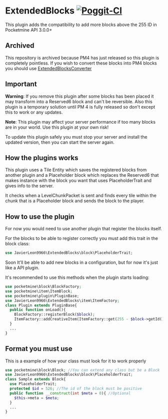 # ExtendedBlocks [![Poggit-CI](https://poggit.pmmp.io/shield.dl/ExtendedBlocks)](https://poggit.pmmp.io/p/ExtendedBlocks)
This plugin adds the compatibility to add more blocks above the 255 ID in Pocketmine API 3.0.0+

## Archived
This repository is archived because PM4 has just released so this plugin is completely pointless. If you wish to convert these blocks into PM4 blocks you should use [ExtendedBlocksConverter](https://github.com/JavierLeon9966/ExtendedBlocksConverter)

## Important
**Warning**: If you remove this plugin after some blocks has been placed it may transform into a Reserved6 block and can't be reversible.
Also this plugin is a temporary solution until PM 4 is fully released so don't except this to work or any updates.

**Note**: This plugin may affect your server performance if too many blocks are in your world. Use this plugin at your own risk!

To update this plugin safely you must stop your server and install the updated version, then you can start the server again.

## How the plugins works
This plugin uses a Tile Entity which saves the registered blocks from another plugin and a Placeholder block which replaces the Reserved6 that makes instance with the block you want that uses PlaceholderTrait and gives info to the server.

It checks when a LevelChunkPacket is sent and finds every tile within the chunk that is a Placeholder block and sends the block to the player.

## How to use the plugin
For now you would need to use another plugin that register the blocks itself.

For the blocks to be able to register correctly you must add this trait in the block class:

```php
use JavierLeon9966\ExtendedBlocks\block\PlaceholderTrait;
```

Soon It'll be able to add new blocks in a configuration, but for now it's just like a API plugin.

It's recommended to use this methods when the plugin starts loading:

```php
use pocketmine\block\BlockFactory;
use pocketmine\item\ItemBlock;
use pocketmine\plugin\PluginBase;
use JavierLeon9966\ExtendedBlocks\item\ItemFactory;
class Plugin extends PluginBase{
  public function onLoad(){
    BlockFactory::registerBlock($block);
    ItemFactory::addCreativeItem(ItemFactory::get(255 - $block->getId())); //Usually most blocks
  }
  ...
}
```

## Format you must use
This is a example of how your class must look for it to work properly

```php
use pocketmine\block\Block; //You can extend any class but be a Block
use JavierLeon9966\ExtendedBlocks\block\PlaceholderTrait;
class Sample extends Block{
  use PlaceholderTrait;
  protected $id = 526; //The id of the block must be positive
  public function __construct(int $meta = 0){ //Optional
    $this->meta = $meta;
  }
  ...
}
```
